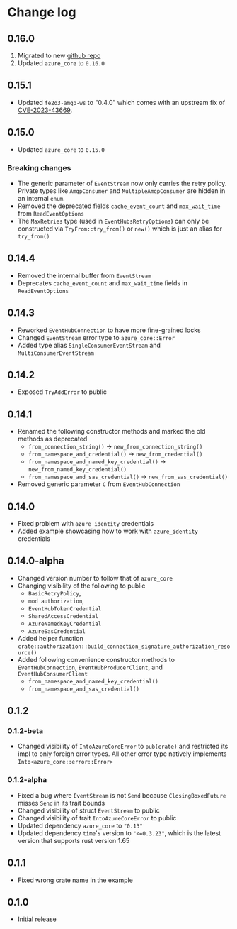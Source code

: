 # Change log

## 0.16.0

1. Migrated to new [github repo](https://github.com/minghuaw/azeventhubs)
2. Updated `azure_core` to `0.16.0`

## 0.15.1

- Updated `fe2o3-amqp-ws` to "0.4.0" which comes with an upstream fix of
  [CVE-2023-43669](https://github.com/snapview/tungstenite-rs/pull/379).

## 0.15.0

- Updated `azure_core` to `0.15.0`

### Breaking changes

- The generic parameter of `EventStream` now only carries the retry policy. Private types like
  `AmqpConsumer` and `MultipleAmqpConsumer` are hidden in an internal `enum`.
- Removed the deprecated fields `cache_event_count` and `max_wait_time` from `ReadEventOptions`
- The `MaxRetries` type (used in `EventHubsRetryOptions`) can only be constructed via
  `TryFrom::try_from()` or `new()` which is just an alias for `try_from()`

## 0.14.4

- Removed the internal buffer from `EventStream`
- Deprecates `cache_event_count` and `max_wait_time` fields in `ReadEventOptions`

## 0.14.3

- Reworked `EventHubConnection` to have more fine-grained locks
- Changed `EventStream` error type to `azure_core::Error`
- Added type alias `SingleConsumerEventStream` and `MultiConsumerEventStream`

## 0.14.2

- Exposed `TryAddError` to public

## 0.14.1

- Renamed the following constructor methods and marked the old methods as deprecated
  - `from_connection_string()` -> `new_from_connection_string()`
  - `from_namespace_and_credential()` -> `new_from_credential()`
  - `from_namespace_and_named_key_credential()` -> `new_from_named_key_credential()`
  - `from_namespace_and_sas_credential()` -> `new_from_sas_credential()`
- Removed generic parameter `C` from `EventHubConnection`

## 0.14.0

- Fixed problem with `azure_identity` credentials
- Added example showcasing how to work with `azure_identity` credentials

## 0.14.0-alpha

- Changed version number to follow that of `azure_core`
- Changing visibility of the following to public
  - `BasicRetryPolicy`,
  - `mod authorization`,
  - `EventHubTokenCredential`
  - `SharedAccessCredential`
  - `AzureNamedKeyCredential`
  - `AzureSasCredential`
- Added helper function `crate::authorization::build_connection_signature_authorization_resource()`
- Added following convenience constructor methods to `EventHubConnection`, `EventHubProducerClient`, and `EventHubConsumerClient`
  - `from_namespace_and_named_key_credential()`
  - `from_namespace_and_sas_credential()`

## 0.1.2

### 0.1.2-beta

- Changed visibility of `IntoAzureCoreError` to `pub(crate)` and restricted its impl to only foreign
  error types. All other error type natively implements `Into<azure_core::error::Error>`

### 0.1.2-alpha

- Fixed a bug where `EventStream` is not `Send` because `ClosingBoxedFuture` misses `Send` in its
  trait bounds
- Changed visibility of struct `EventStream` to public
- Changed visibility of trait `IntoAzureCoreError` to public
- Updated dependency `azure_core` to `"0.13"`
- Updated dependency `time`'s version to `"<=0.3.23"`, which is the latest version that supports
  rust version 1.65

## 0.1.1

- Fixed wrong crate name in the example

## 0.1.0

- Initial release
